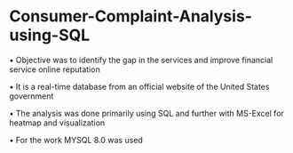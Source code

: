 # Consumer-Complaint-Analysis-using-SQL
• Objective was to identify the gap in the services and improve financial service online reputation

•	It is a real-time database from an official website of the United States government

•	The analysis was done primarily using SQL and further with MS-Excel for heatmap and visualization

• For the work MYSQL 8.0 was used

